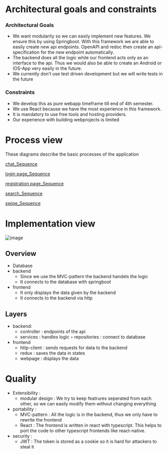 # Architectural goals and constraints
### Architectural Goals
- We want modularity so we can easily implement new features. We ensure this by using Springboot. With this framework we are able to easily create new api endpoints. OpenAPI and redoc then create an api-     specification for the new endpoint automatically.
- The backend does all the logic while our frontend acts only as an interface to the api. Thus we would also be able to create an Android or IOS-App very easily in the future. 
- We currently don’t use test driven development but we will write tests in the future 

### Constraints
- We develop this as pure webapp timeframe till end of 4th semester.
- We use React because we have the most experience in this framework.
- It is mandatory to use free tools and hosting providers. 
- Our experience with building webprojects is limited
# Process view
These diagrams describe the basic processes of the application

[chat_Sequence](https://github.com/dhbw-ka-tinf22b5-dinder/Dinder-SRS/tree/main/Diagramme/Sequenzdiagramme/ChatDinder.png)

[login page_Sequence](https://github.com/dhbw-ka-tinf22b5-dinder/Dinder-SRS/tree/main/Diagramme/Sequenzdiagramme/loginPageSource.png)

[registration page_Sequence](https://github.com/dhbw-ka-tinf22b5-dinder/Dinder-SRS/tree/main/Diagramme/Sequenzdiagramme/registrationPage.png)

[search_Sequence](https://github.com/dhbw-ka-tinf22b5-dinder/Dinder-SRS/tree/main/Diagramme/Sequenzdiagramme/search.png)

[swipe_Sequence](https://github.com/dhbw-ka-tinf22b5-dinder/Dinder-SRS/tree/main/Diagramme/Sequenzdiagramme/swipe.png)
# Implementation view
![image](https://github.com/dhbw-ka-tinf22b5-dinder/Dinder-SRS/assets/48451580/b49f882a-7556-48c9-b144-38b4665f6243)
## Overview
- Database
- backend
    - Since we use the MVC-pattern the backend handels the logic
    - It connects to the database with springboot
- frontend
    - It only displays the data given by the backend
    - It connects to the backend via http
## Layers
- backend:
  - controller : endpoints of the api
  - services : handles logic
  ◦ repositories : connect to database
- frontend
  - http-client : sends requests for data to the backend
  - redux : saves the data in states
  - webpage : displays the data
# Quality
- Extensibility : 
    - modular design : We try to keep featrures seperated from each other, so we can easily modify them without changing everything
- portability : 
    - MVC-pattern : All the logic is in the backend, thus we only have to rewrite the frontend
    - React : The frontend is written in react with typescript. This helps to port the code to other typescript frontends like react-native.
- security :
    - JWT : The token is stored as a cookie so it is hard for attackers to steal it
